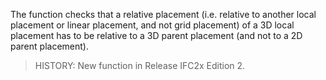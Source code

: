 The function checks that a relative placement (i.e. relative to another local placement or linear placement, and not grid placement) of a 3D local placement has to be relative to a 3D parent placement (and not to a 2D parent placement).

> HISTORY: New function in Release IFC2x Edition 2.
